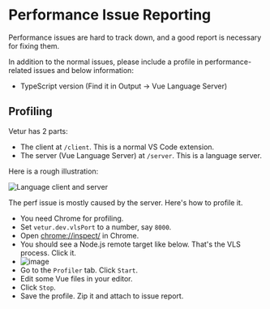 # Performance Issue Reporting

Performance issues are hard to track down, and a good report is necessary for fixing them.

In addition to the normal issues, please include a profile in performance-related issues and below information:

- TypeScript version (Find it in Output -> Vue Language Server)

## Profiling

Vetur has 2 parts:

- The client at `/client`. This is a normal VS Code extension.
- The server (Vue Language Server) at `/server`. This is a language server.

Here is a rough illustration:

![Language client and server](https://code.visualstudio.com/assets/api/language-extensions/language-server-extension-guide/lsp-illustration.png)

The perf issue is mostly caused by the server. Here's how to profile it.

- You need Chrome for profiling.
- Set `vetur.dev.vlsPort` to a number, say `8000`.
- Open [chrome://inspect/](chrome://inspect/) in Chrome.
- You should see a Node.js remote target like below. That's the VLS process. Click it.
- ![image](https://user-images.githubusercontent.com/4033249/56996577-d61d0c00-6b59-11e9-85f0-29dc15e2e2aa.png)
- Go to the `Profiler` tab. Click `Start`.
- Edit some Vue files in your editor.
- Click `Stop`.
- Save the profile. Zip it and attach to issue report.
